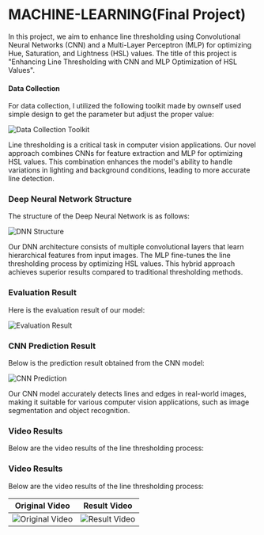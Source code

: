 # MACHINE-LEARNING(Final Project)
In this project, we aim to enhance line thresholding using Convolutional Neural Networks (CNN) and a Multi-Layer Perceptron (MLP) for optimizing Hue, Saturation, and Lightness (HSL) values. The title of this project is "Enhancing Line Thresholding with CNN and MLP Optimization of HSL Values".

#### Data Collection
For data collection, I utilized the following toolkit made by ownself used simple design to get the parameter but adjust the proper value:

![Data Collection Toolkit](https://github.com/IKEMBOT/MACHINE-LEARNING/assets/90126322/e78e0045-51bc-41a0-bf43-bcdf30f0282f)


Line thresholding is a critical task in computer vision applications. Our novel approach combines CNNs for feature extraction and MLP for optimizing HSL values. This combination enhances the model's ability to handle variations in lighting and background conditions, leading to more accurate line detection.

### Deep Neural Network Structure
The structure of the Deep Neural Network is as follows:

![DNN Structure](https://github.com/IKEMBOT/MACHINE-LEARNING/assets/90126322/e21a0cf4-8995-44fa-8127-582584d64e66)

Our DNN architecture consists of multiple convolutional layers that learn hierarchical features from input images. The MLP fine-tunes the line thresholding process by optimizing HSL values. This hybrid approach achieves superior results compared to traditional thresholding methods.

### Evaluation Result
Here is the evaluation result of our model:

![Evaluation Result](https://github.com/IKEMBOT/MACHINE-LEARNING/assets/90126322/18334ecf-7b7b-4386-b950-47c02354ba0b)

### CNN Prediction Result
Below is the prediction result obtained from the CNN model:

![CNN Prediction](https://github.com/IKEMBOT/MACHINE-LEARNING/assets/90126322/003ee2bd-6ddb-441a-a9e1-918932496eb8)

Our CNN model accurately detects lines and edges in real-world images, making it suitable for various computer vision applications, such as image segmentation and object recognition.

### Video Results
Below are the video results of the line thresholding process:

### Video Results
Below are the video results of the line thresholding process:

| Original Video | Result Video |
| :------------: | :----------: |
| ![Original Video](https://github.com/IKEMBOT/MACHINE-LEARNING/assets/90126322/0ca19442-362b-4ae0-b1fa-8060ba696bcc) | ![Result Video](https://github.com/IKEMBOT/MACHINE-LEARNING/assets/90126322/a9b95c87-ca57-450b-b35c-67bdabd5648c) |

